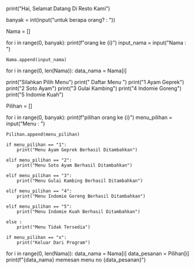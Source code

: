 print("Hai, Selamat Datang Di Resto Kami")

banyak = int(input("untuk berapa orang? : "))

Nama = []

for i in range(0, banyak):
    print(f"orang ke {i}")
    input_nama = input("Nama : ")

    Nama.append(input_nama)

for i in range(0, len(Nama)):
    data_nama = Nama[i]
    

print("Silahkan Pilih Menu")
print("     Daftar Menu     ")
print("1 Ayam Geprek")
print("2 Soto Ayam")
print("3 Gulai Kambing")
print("4 Indomie Goreng")
print("5 Indomie Kuah")

Pilihan = []

for i in range(0, banyak):
    print(f"pilihan orang ke {i}")
    menu_pilihan = input("Menu : ")

    Pilihan.append(menu_pilihan)

    if menu_pilihan == "1":
        print("Menu Ayam Geprek Berhasil Ditambahkan")

    elif menu_pilihan == "2":
        print("Menu Soto Ayam Berhasil Ditambahkan")

    elif menu_pilihan == "3":
        print("Menu Gulai Kambing Berhasil Ditambahkan")

    elif menu_pilihan == "4":
        print("Menu Indomie Goreng Berhasil Ditambahkan")

    elif menu_pilihan == "5":
        print("Menu Indomie Kuah Berhasil Ditambahkan")

    else : 
        print("Menu Tidak Tersedia")

    if menu_pilihan == "x":
        print("Keluar Dari Program")

for i in range(0, len(Nama)):
    data_nama = Nama[i]
    data_pesanan = Pilihan[i]
    print(f"{data_nama} memesan menu no {data_pesanan}")

    
